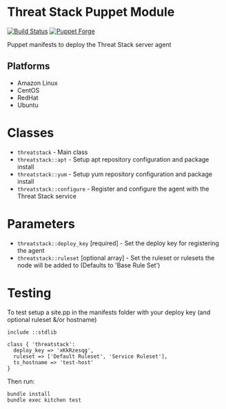 Threat Stack Puppet Module
================

[![Build Status](https://travis-ci.org/threatstack/threatstack-chef.svg?branch=master)][travis]
[![Puppet Forge](http://img.shields.io/puppetforge/v/threatstack/threatstack.svg)][module]

[travis]: https://travis-ci.org/threatstack/threatstack-puppet
[module]: https://forge.puppetlabs.com/threatstack/threatstack

Puppet manifests to deploy the Threat Stack server agent

Platforms
---------

* Amazon Linux
* CentOS
* RedHat
* Ubuntu

Classes
=======

* `threatstack` - Main class
* `threatstack::apt` - Setup apt repository configuration and package install
* `threatstack::yum` - Setup yum repository configuration and package install
* `threatstack::configure` - Register and configure the agent with the Threat Stack service

Parameters
=====

* `threatstack::deploy_key` [required] - Set the deploy key for registering the agent
* `threatstack::ruleset` [optional array] - Set the ruleset or rulesets the node will be added to (Defaults to 'Base Rule Set')

Testing
=======

To test setup a site.pp in the manifests folder with your deploy key (and optional ruleset &/or hostname)
```
include ::stdlib

class { 'threatstack':
  deploy_key => 'xKkRzesqg',
  ruleset => ['Default Ruleset', 'Service Ruleset'],
  ts_hostname => 'test-host'
}
```

Then run:
```
bundle install
bundle exec kitchen test
```

